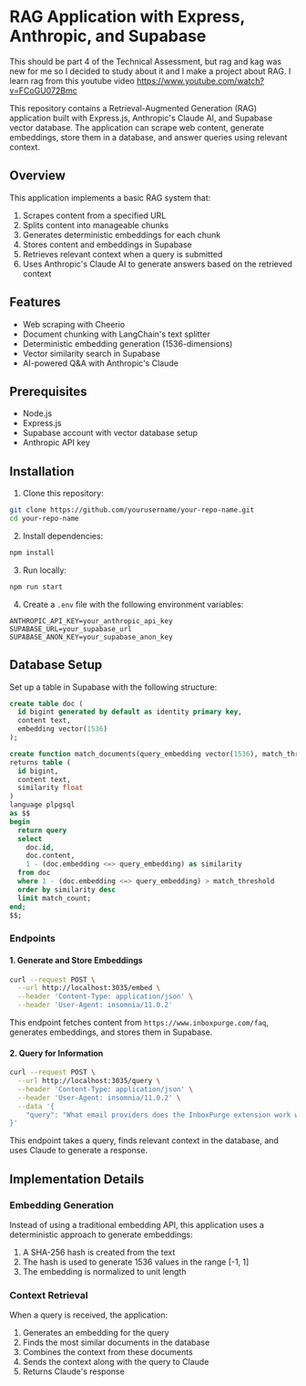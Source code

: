 # RAG Application with Express, Anthropic, and Supabase

This should be part 4 of the Technical Assessment, but rag and kag was new for me so I decided to study about it and I make a project about RAG. I learn rag from this youtube video https://www.youtube.com/watch?v=FCoGU072Bmc 

This repository contains a Retrieval-Augmented Generation (RAG) application built with Express.js, Anthropic's Claude AI, and Supabase vector database. The application can scrape web content, generate embeddings, store them in a database, and answer queries using relevant context.

## Overview

This application implements a basic RAG system that:
1. Scrapes content from a specified URL
2. Splits content into manageable chunks
3. Generates deterministic embeddings for each chunk
4. Stores content and embeddings in Supabase
5. Retrieves relevant context when a query is submitted
6. Uses Anthropic's Claude AI to generate answers based on the retrieved context

## Features

- Web scraping with Cheerio
- Document chunking with LangChain's text splitter
- Deterministic embedding generation (1536-dimensions)
- Vector similarity search in Supabase
- AI-powered Q&A with Anthropic's Claude

## Prerequisites

- Node.js
- Express.js
- Supabase account with vector database setup
- Anthropic API key

## Installation

1. Clone this repository:
```bash
git clone https://github.com/yourusername/your-repo-name.git
cd your-repo-name
```

2. Install dependencies:
```bash
npm install
```

3. Run locally:
```bash
npm run start
```

4. Create a `.env` file with the following environment variables:
```
ANTHROPIC_API_KEY=your_anthropic_api_key
SUPABASE_URL=your_supabase_url
SUPABASE_ANON_KEY=your_supabase_anon_key
```

## Database Setup

Set up a table in Supabase with the following structure:

```sql
create table doc (
  id bigint generated by default as identity primary key,
  content text,
  embedding vector(1536)
);

create function match_documents(query_embedding vector(1536), match_threshold float, match_count int)
returns table (
  id bigint,
  content text,
  similarity float
)
language plpgsql
as $$
begin
  return query
  select
    doc.id,
    doc.content,
    1 - (doc.embedding <=> query_embedding) as similarity
  from doc
  where 1 - (doc.embedding <=> query_embedding) > match_threshold
  order by similarity desc
  limit match_count;
end;
$$;
```

### Endpoints

#### 1. Generate and Store Embeddings
```bash
curl --request POST \
  --url http://localhost:3035/embed \
  --header 'Content-Type: application/json' \
  --header 'User-Agent: insomnia/11.0.2'
```
This endpoint fetches content from `https://www.inboxpurge.com/faq`, generates embeddings, and stores them in Supabase.

#### 2. Query for Information
```bash
curl --request POST \
  --url http://localhost:3035/query \
  --header 'Content-Type: application/json' \
  --header 'User-Agent: insomnia/11.0.2' \
  --data '{
	"query": "What email providers does the InboxPurge extension work with?"
}'
```
This endpoint takes a query, finds relevant context in the database, and uses Claude to generate a response.

## Implementation Details

### Embedding Generation

Instead of using a traditional embedding API, this application uses a deterministic approach to generate embeddings:

1. A SHA-256 hash is created from the text
2. The hash is used to generate 1536 values in the range [-1, 1]
3. The embedding is normalized to unit length

### Context Retrieval

When a query is received, the application:
1. Generates an embedding for the query
2. Finds the most similar documents in the database
3. Combines the context from these documents
4. Sends the context along with the query to Claude
5. Returns Claude's response
